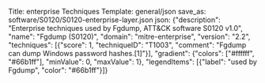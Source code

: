 Title: enterprise Techniques
Template: general/json
save_as: software/S0120/S0120-enterprise-layer.json
json: {"description": "Enterprise techniques used by Fgdump, ATT&CK software S0120 v1.0", "name": "Fgdump (S0120)", "domain": "mitre-enterprise", "version": "2.2", "techniques": [{"score": 1, "techniqueID": "T1003", "comment": "Fgdump can dump Windows password hashes.[1]"}], "gradient": {"colors": ["#ffffff", "#66b1ff"], "minValue": 0, "maxValue": 1}, "legendItems": [{"label": "used by Fgdump", "color": "#66b1ff"}]}